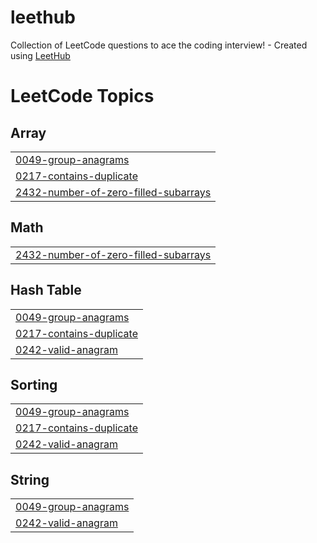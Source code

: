 # leethub
Collection of LeetCode questions to ace the coding interview! - Created using [LeetHub](https://github.com/QasimWani/LeetHub)

<!---LeetCode Topics Start-->
# LeetCode Topics
## Array
|  |
| ------- |
| [0049-group-anagrams](https://github.com/juliusg034/leethub/tree/master/0049-group-anagrams) |
| [0217-contains-duplicate](https://github.com/juliusg034/leethub/tree/master/0217-contains-duplicate) |
| [2432-number-of-zero-filled-subarrays](https://github.com/juliusg034/leethub/tree/master/2432-number-of-zero-filled-subarrays) |
## Math
|  |
| ------- |
| [2432-number-of-zero-filled-subarrays](https://github.com/juliusg034/leethub/tree/master/2432-number-of-zero-filled-subarrays) |
## Hash Table
|  |
| ------- |
| [0049-group-anagrams](https://github.com/juliusg034/leethub/tree/master/0049-group-anagrams) |
| [0217-contains-duplicate](https://github.com/juliusg034/leethub/tree/master/0217-contains-duplicate) |
| [0242-valid-anagram](https://github.com/juliusg034/leethub/tree/master/0242-valid-anagram) |
## Sorting
|  |
| ------- |
| [0049-group-anagrams](https://github.com/juliusg034/leethub/tree/master/0049-group-anagrams) |
| [0217-contains-duplicate](https://github.com/juliusg034/leethub/tree/master/0217-contains-duplicate) |
| [0242-valid-anagram](https://github.com/juliusg034/leethub/tree/master/0242-valid-anagram) |
## String
|  |
| ------- |
| [0049-group-anagrams](https://github.com/juliusg034/leethub/tree/master/0049-group-anagrams) |
| [0242-valid-anagram](https://github.com/juliusg034/leethub/tree/master/0242-valid-anagram) |
<!---LeetCode Topics End-->